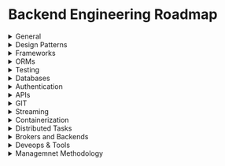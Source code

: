# Backend Engineering Roadmap

<details>
  <summary>
  General 
  </summary>

  - [Python](./Python.md)
  - [OPP](./OOP.md)
  - [Solid Principles](./SolidPrinciples.md)
  - [Data Structure](./DataStructure.md)
  - [Advance Consepts](./AdvanceConcepts.md)  

</details>

<details>
  <summary>
  Design Patterns
  </summary>

  - Solid Principles
  - Monolith Architecture
  - Microservice Architecture
  - Event Driven Architecture
  - Creational Patterns
  - Structural Patterns
  - Behavioral Patterns 

</details>

<details>
  <summary>
  Frameworks
  </summary>

  - Django
  - Django Rest Framework
  - TODO Fastapi
  - TODO Flask

</details>

<details>
  <summary>
  ORMs
  </summary>

  - Django ORM 
  - SqlAlchemy
  - Peewee
  - Pony ORM
  - SQLObject
  - Tortoise ORM
  - Storm


</details>

<details>
  <summary>
  Testing
  </summary>

  - Test Writing 
  - Unit Test 
  - Integration Test 

</details>

<details>
  <summary>
  Databases
  </summary>

  - Memory Based DB
  - Postgresql
  - MySql
  - MongoDB
  - Database Design
  - Database Optimization
  - Elastic Serach

</details>


<details>
  <summary>
  Authentication
  </summary>

  - JWT
  - Oauth 2

</details>


<details>
  <summary>
  APIs
  </summary>

  - REST 
  - gRPC
  - GraphQL
  - Webhook
  - WebSocket
  - Soap

</details>

<details>
  <summary>
  GIT
  </summary>

  - Git / GitLab / Github
  - CI/CD

</details>

<details>
  <summary>
  Streaming
  </summary>

  - WebSocket
  - Channels

</details>


<details>
  <summary>
  Containerization
  </summary>
  
  - Docker
  - Docker Compose 
  - Kubernetes

</details>

<details>
  <summary>
  Distributed Tasks
  </summary>

  - Celery 
  - Celery Beat

</details>
   
<details>
  <summary>
  Brokers and Backends 
  </summary>
  
  - Queue Management Systems
  - Redis
  - Kafka
  - Rabbitmq
  - Sidekiq

</details>
   
<details>
  <summary>
  Deveops & Tools 
  </summary>
  

  - Promethuse 
  - Graylog
  - Sentry 
  - Ansible
  - Nagios
  - Nginx
  - Gunicorn
  - Lambda
  - Redshift
  - Grafana
  - Uptime
  - Jekins
  - Airflow
  - Open Metrics
  - Data Log
  - AWS / EC2 / EKS / S3
  - Object Storages


</details>

<details>
  <summary>
  Managemnet Methodology
  </summary>
  
  - Agile 
  - Scrum 
  - Jira
  - [Software development methodologies ( TDD / DDD / BDD )](https://www.mobilelive.ca/blog/value-of-tdd-bdd-ddd)

</details>
